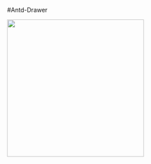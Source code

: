 #Antd-Drawer

<img src="https://user-images.githubusercontent.com/29602038/118785183-3313c800-b8c3-11eb-9a53-ac488e606569.png" width="320" />
